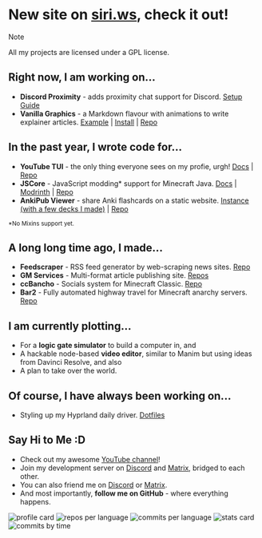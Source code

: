 # New site on [siri.ws](https://siri.ws), check it out!

> [!NOTE]
> 
> All my projects are licensed under a GPL license.

## Right now, I am working on...
- **Discord Proximity** - adds proximity chat support for Discord. [Setup Guide](https://github.com/Siriusmart/DiscordProximity/blob/master/README.md)
- **Vanilla Graphics** - a Markdown flavour with animations to write explainer articles. [Example](https://blog.siri.ws/how-to-solve-a-nonogram/) | [Install](https://www.npmjs.com/package/vanillagraphics) | [Repo](https://github.com/siriusmart/vanilla-graphics)

## In the past year, I wrote code for...
- **YouTube TUI** - the only thing everyone sees on my profie, urgh! [Docs](https://tui.siri.ws/youtube) | [Repo](https://github.com/siriusmart/youtube-tui)
- **JSCore** - JavaScript modding\* support for Minecraft Java. [Docs](https://jscore.siri.ws) | [Modrinth](https://modrinth.com/mod/jscore) | [Repo](https://github.com/fabriccore/jscore)
- **AnkiPub Viewer** - share Anki flashcards on a static website. [Instance (with a few decks I made)](https://anki.siri.ws) | [Repo](https://github.com/Siriusmart/ankipub-viewer)

<sub>*No Mixins support yet.</sub>

## A long long time ago, I made...
- **Feedscraper** - RSS feed generator by web-scraping news sites. [Repo](https://github.com/siriusmart/feedscraper)
- **GM Services** - Multi-format article publishing site. [Repos](https://github.com/orgs/gmornin/repositories?type=source)
- **ccBancho** - Socials system for Minecraft Classic. [Repo](https://github.com/Siriusmart/ccBancho)
- **Bar2** - Fully automated highway travel for Minecraft anarchy servers. [Repo](https://github.com/Siriusmart/bar2-public)

## I am currently plotting...
- For a **logic gate simulator** to build a computer in, and
- A hackable node-based **video editor**, similar to Manim but using ideas from Davinci Resolve, and also
- A plan to take over the world.

## Of course, I have always been working on...
- Styling up my Hyprland daily driver. [Dotfiles](https://github.com/Siriusmart/dotfiles)

## Say Hi to Me :D
- Check out my awesome [YouTube channel](https://youtube.com/@siriusmart)!
- Join my development server on [Discord](https://discord.gg/WAR9aKVFQJ) and [Matrix](https://matrix.to/#/!qrUQMTxUReiPipzwhb:matrix.org?via=matrix.org), bridged to each other. 
- You can also friend me on [Discord](https://discord.com/users/623823202073706496) or [Matrix](https://matrix.to/#/@siriusmart:matrix.org).
- And most importantly, **follow me on GitHub** - where everything happens.

![profile card](https://github-profile-summary-cards.vercel.app/api/cards/profile-details?username=Siriusmart&theme=github_dark)
![repos per language](https://github-profile-summary-cards.vercel.app/api/cards/repos-per-language?username=Siriusmart&theme=github_dark)
![commits per language](https://github-profile-summary-cards.vercel.app/api/cards/most-commit-language?username=Siriusmart&theme=github_dark)
![stats card](https://github-profile-summary-cards.vercel.app/api/cards/stats?username=Siriusmart&theme=github_dark)
![commits by time](https://github-profile-summary-cards.vercel.app/api/cards/productive-time?username=Siriusmart&theme=github_dark)
